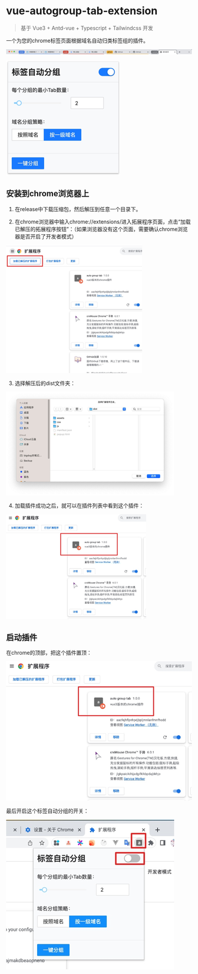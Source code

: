 # vue-autogroup-tab-extension

> 基于 Vue3 + Antd-vue + Typescript + Tailwindcss 开发

一个为您的chrome标签页面根据域名自动归类标签组的插件。

![image](https://github.com/johnhom1024/vue-autogroup-tab-extension/blob/main/example/chromebar.jpg)

<img src="https://github.com/johnhom1024/vue-autogroup-tab-extension/blob/main/example/screenshot.jpg" style="zoom: 50%" />

## 安装到chrome浏览器上

1. 在release中下载压缩包，然后解压到任意一个目录下。

2. 在chrome浏览器中输入chrome://extensions/进入拓展程序页面，点击“加载已解压的拓展程序按钮”：（如果浏览器没有这个页面，需要确认chrome浏览器是否开启了开发者模式）

<img src="https://github.com/johnhom1024/vue-autogroup-tab-extension/blob/main/example/load-plugin.jpg" style="zoom: 50%" />

3. 选择解压后的dist文件夹：

<img src="https://github.com/johnhom1024/vue-autogroup-tab-extension/blob/main/example/chose-dir.jpg" style="zoom: 50%" />

4. 加载插件成功之后，就可以在插件列表中看到这个插件：

<img src="https://github.com/johnhom1024/vue-autogroup-tab-extension/blob/main/example/load-success.jpg" style="zoom: 50%" />

## 启动插件 

在chrome的顶部，把这个插件置顶：

<img src="https://github.com/johnhom1024/vue-autogroup-tab-extension/blob/main/example/load-success.jpg" />

最后开启这个标签自动分组的开关：

<img src="https://github.com/johnhom1024/vue-autogroup-tab-extension/blob/main/example/setting.jpg" />

